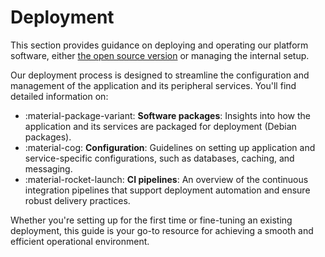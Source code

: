 # Deployment

This section provides guidance on deploying and operating our platform software, either [the open source version](opensource/index.md) or managing the internal setup.

Our deployment process is designed to streamline the configuration and management of the application and its peripheral services. You'll find detailed information on:

- :material-package-variant: **Software packages**: Insights into how the application and its services are packaged for deployment (Debian packages).
- :material-cog: **Configuration**: Guidelines on setting up application and service-specific configurations, such as databases, caching, and messaging.
- :material-rocket-launch: **CI pipelines**: An overview of the continuous integration pipelines that support deployment automation and ensure robust delivery practices.

Whether you're setting up for the first time or fine-tuning an existing deployment, this guide is your go-to resource for achieving a smooth and efficient operational environment.
